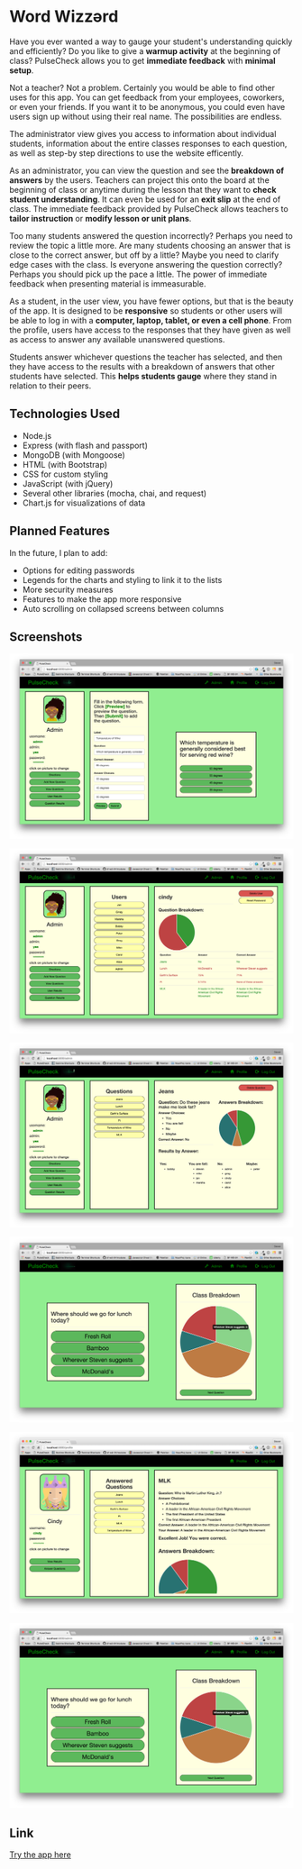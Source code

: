 # Word Wizz&#601;rd

Have you ever wanted a way to gauge your student's understanding quickly and efficiently? Do you like to give a **warmup activity** at the beginning of class? PulseCheck allows you to get **immediate feedback** with **minimal setup**.

Not a teacher? Not a problem. Certainly you would be able to find other uses for this app. You can get feedback from your employees, coworkers, or even your friends. If you want it to be anonymous, you could even have users sign up without using their real name. The possibilities are endless.

The administrator view gives you access to information about individual students, information about the entire classes responses to each question, as well as step-by step directions to use the website efficently.

As an administrator, you can view the question and see the **breakdown of answers** by the users. Teachers can project this onto the board at the beginning of class or anytime during the lesson that they want to **check student understanding**. It can even be used for an **exit slip** at the end of class. The immediate feedback provided by PulseCheck allows teachers to **tailor instruction** or **modify lesson or unit plans**.

Too many students answered the question incorrectly? Perhaps you need to review the topic a little more. Are many students choosing an answer that is close to the correct answer, but off by a little? Maybe you need to clarify edge cases with the class. Is everyone answering the question correctly? Perhaps you should pick up the pace a little. The power of immediate feedback when presenting material is immeasurable.

As a student, in the user view, you have fewer options, but that is the beauty of the app. It is designed to be **responsive** so students or other users will be able to log in with a **computer, laptop, tablet, or even a cell phone**. From the profile, users have access to the responses that they have given as well as access to answer any available unanswered questions.

Students answer whichever questions the teacher has selected, and then they have access to the results with a breakdown of answers that other students have selected. This **helps students gauge** where they stand in relation to their peers.

## Technologies Used

* Node.js
* Express (with flash and passport)
* MongoDB (with Mongoose)
* HTML (with Bootstrap)
*	CSS for custom styling
* JavaScript (with jQuery)
* Several other libraries (mocha, chai, and request)
* Chart.js for visualizations of data

## Planned Features

In the future, I plan to add:
* Options for editing passwords
* Legends for the charts and styling to link it to the lists
* More security measures
* Features to make the app more responsive
* Auto scrolling on collapsed screens between columns

## Screenshots

![alt text](https://github.com/stevendnoble/project1/blob/master/public/screenshots/addquestion.png "Add a Question")

![alt text](https://github.com/stevendnoble/project1/blob/master/public/screenshots/viewusers.png "User Results")

![alt text](https://github.com/stevendnoble/project1/blob/master/public/screenshots/viewresults.png "Question Results")

![alt text](https://github.com/stevendnoble/project1/blob/master/public/screenshots/classbreakdown.png "Display Question")

![alt text](https://github.com/stevendnoble/project1/blob/master/public/screenshots/userprofile.png "User Profile")

![alt text](https://github.com/stevendnoble/project1/blob/master/public/screenshots/classbreakdown.png "Add a Question")

## Link

[Try the app here](http://pulse-check.herokuapp.com/)